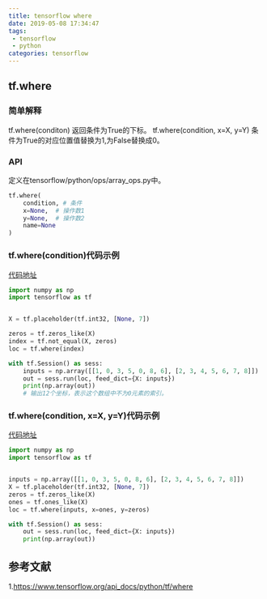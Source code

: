 ```yaml
---
title: tensorflow where
date: 2019-05-08 17:34:47
tags:
 - tensorflow
 - python
categories: tensorflow
---
```


## tf.where
### 简单解释
tf.where(conditon) 返回条件为True的下标。
tf.where(condition, x=X, y=Y) 条件为True的对应位置值替换为1,为False替换成0。

### API
定义在tensorflow/python/ops/array_ops.py中。
``` python
tf.where(
    condition, # 条件
    x=None,  # 操作数1
    y=None,  # 操作数2
    name=None
)
```

### tf.where(condition)代码示例
[代码地址](https://github.com/mxxhcm/code/blob/master/tf/some_ops/tf_where.py)
``` python
import numpy as np
import tensorflow as tf


X = tf.placeholder(tf.int32, [None, 7])

zeros = tf.zeros_like(X)
index = tf.not_equal(X, zeros)
loc = tf.where(index)

with tf.Session() as sess:
    inputs = np.array([[1, 0, 3, 5, 0, 8, 6], [2, 3, 4, 5, 6, 7, 8]])
    out = sess.run(loc, feed_dict={X: inputs})
    print(np.array(out))
    # 输出12个坐标，表示这个数组中不为0元素的索引。

```

### tf.where(condition, x=X, y=Y)代码示例
[代码地址](https://github.com/mxxhcm/code/blob/master/tf/some_ops/tf_where.py)
``` python
import numpy as np
import tensorflow as tf


inputs = np.array([[1, 0, 3, 5, 0, 8, 6], [2, 3, 4, 5, 6, 7, 8]])
X = tf.placeholder(tf.int32, [None, 7])
zeros = tf.zeros_like(X)
ones = tf.ones_like(X)
loc = tf.where(inputs, x=ones, y=zeros)

with tf.Session() as sess:
    out = sess.run(loc, feed_dict={X: inputs})
    print(np.array(out))

```

## 参考文献
1.https://www.tensorflow.org/api_docs/python/tf/where 
